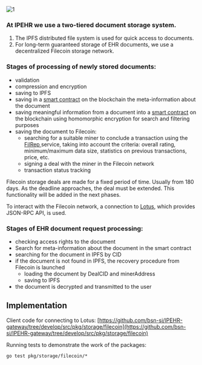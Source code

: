 ![1](https://user-images.githubusercontent.com/8058268/189339273-3e49a10f-f7b1-46ef-8fa3-514e0d4d9edf.svg)

### At IPEHR we use a two-tiered document storage system.

1. The IPFS distributed file system is used for quick access to documents.
2. For long-term guaranteed storage of EHR documents, we use a decentralized Filecoin storage network.

### Stages of processing of newly stored documents:

- validation
- compression and encryption
- saving to IPFS
- saving in a [smart contract](https://github.com/bsn-si/IPEHR-blockchain-indexes) on the blockchain the meta-information about the document 
- saving meaningful information from a document into a [smart contract](https://github.com/bsn-si/IPEHR-blockchain-indexes) on the blockchain using homomorphic encryption for search and filtering purposes
- saving the document to Filecoin:
	- searching for a suitable miner to conclude a transaction using the [FilRep ](https://filrep.io) service, taking into account the criteria: overall rating, minimum/maximum data size, statistics on previous transactions, price, etc.
	- signing a deal with the miner in the Filecoin network
	- transaction status tracking

Filecoin storage deals are made for a fixed period of time. Usually from 180 days.
As the deadline approaches, the deal must be extended. This functionality will be added in the next phases.

To interact with the Filecoin network, a connection to [Lotus](https://lotus.filecoin.io), which provides JSON-RPC API, is used.

### Stages of EHR document request processing:

- checking access rights to the document
- Search for meta-information about the document in the smart contract
- searching for the document in IPFS by CID
- if the document is not found in IPFS, the recovery procedure from Filecoin is launched
	- loading the document by DealCID and minerAddress
	- saving to IPFS
- the document is decrypted and transmitted to the user 

## Implementation

Client code for connecting to Lotus: [https://github.com/bsn-si/IPEHR-gateway/tree/develop/src/pkg/storage/filecoin](https://github.com/bsn-si/IPEHR-gateway/tree/develop/src/pkg/storage/filecoin)

Running tests to demonstrate the work of the packages:

```
go test pkg/storage/filecoin/*
```
